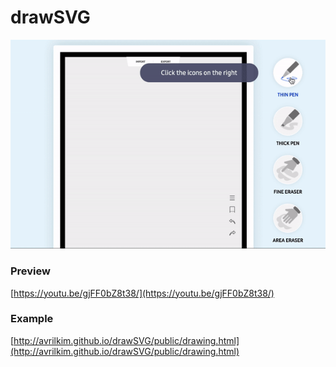 drawSVG
============


[![alt text](https://github.com/avrilkim/avrilkim.github.io/blob/master/drawSVG/img/sample.gif)](http://avrilkim.github.io/drawSVG/public/drawing.html)


### Preview
[https://youtu.be/gjFF0bZ8t38/](https://youtu.be/gjFF0bZ8t38/)

### Example
[http://avrilkim.github.io/drawSVG/public/drawing.html](http://avrilkim.github.io/drawSVG/public/drawing.html)

